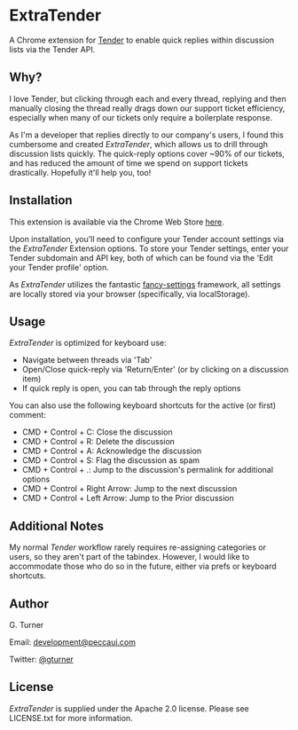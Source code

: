 ExtraTender
================================

A Chrome extension for [Tender](http://tenderapp.com) to enable quick replies within discussion lists via the Tender API.

Why?
----

I love Tender, but clicking through each and every thread, replying and then manually closing the thread really drags down our support ticket efficiency, especially when many of our tickets only require a boilerplate response. 

As I'm a developer that replies directly to our company's users, I found this cumbersome and created *ExtraTender*, which allows us to drill through discussion lists quickly. The quick-reply options cover ~90% of our tickets, and has reduced the amount of time we spend on support tickets drastically. Hopefully it'll help you, too!


Installation
------------

This extension is available via the Chrome Web Store [here](https://chrome.google.com/webstore/detail/extratender/ighlhdmklejilhojoedngmjpfchabfep?hl=en&gl=US).

Upon installation, you'll need to configure your Tender account settings via the *ExtraTender* Extension options. To store your Tender settings, enter your Tender subdomain and API key, both of which can be found via the 'Edit your Tender profile' option.

As *ExtraTender* utilizes the fantastic [fancy-settings](https://github.com/zealotrunner/fancy-settings) framework, all settings are locally stored via your browser (specifically, via localStorage).

Usage
-----

*ExtraTender* is optimized for keyboard use:

- Navigate between threads via 'Tab'
- Open/Close quick-reply via 'Return/Enter' (or by clicking on a discussion item)
- If quick reply is open, you can tab through the reply options

You can also use the following keyboard shortcuts for the active (or first) comment:

- CMD + Control + C: Close the discussion
- CMD + Control + R: Delete the discussion
- CMD + Control + A: Acknowledge the discussion
- CMD + Control + S: Flag the discussion as spam
- CMD + Control + .: Jump to the discussion's permalink for additional options
- CMD + Control + Right Arrow: Jump to the next discussion
- CMD + Control + Left Arrow: Jump to the Prior discussion

Additional Notes
----------------

My normal *Tender* workflow rarely requires re-assigning categories or users, so they aren't part of the tabindex. However, I would like to accommodate those who do so in the future, either via prefs or keyboard shortcuts.

Author
------
G. Turner

Email: development@peccaui.com

Twitter: [@gturner](https://www.twitter.com/gturner)

License
-------

*ExtraTender* is supplied under the Apache 2.0 license. Please see LICENSE.txt for more information.
